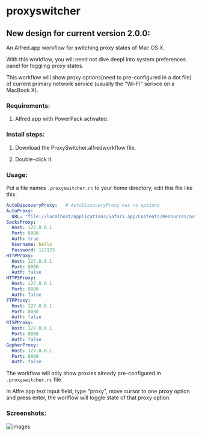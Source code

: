 proxyswitcher
=============

## New design for current version 2.0.0:


An Alfred.app workflow for switching proxy states of Mac OS X.

With this workflow, you will need not dive deepl into system preferences panel for toggling proxy states.

This workflow will show proxy options(need to pre-configured in a dot file) of current primary network service (usually the "Wi-Fi" serivce on a MacBook X).

### Requirements:
 
 1. Alfred.app with PowerPack activated.
 
### Install steps:
 
 1. Download the ProxySwitcher.alfredworkflow file.
 
 2. Double-click it.

### Usage:

Put a file names `.proxyswitcher.rc` to your home directory, edit this file like this:

```yaml
AutoDiscoveryProxy:   # AutoDiscoveryProxy has no options
AutoProxy:
  URL: "file://localhost/Applications/Safari.app/Contents/Resources/autoproxy.pac"  # URL of pac file
SocksProxy:
  Host: 127.0.0.1
  Port: 8080
  Auth: true
  Username: hello
  Password: 123123
HTTPProxy:
  Host: 127.0.0.1
  Port: 8080
  Auth: false
HTTPSProxy:
  Host: 127.0.0.1
  Port: 8080
  Auth: false
FTPProxy:
  Host: 127.0.0.1
  Port: 8080
  Auth: false
RTSPProxy:
  Host: 127.0.0.1
  Port: 8080
  Auth: false
GopherProxy:
  Host: 127.0.0.1
  Port: 8080
  Auth: false
```

The workflow will only show proxies already pre-configured in `.proxyswitcher.rc` file.

In Alfre.app text input field, type "proxy", move cursor to one proxy option and press enter, the worlflow will toggle state of that proxy option.

### Screenshots:
 
 ![images](https://github.com/lululau/proxyswitcher/raw/master/screenshot.png)
